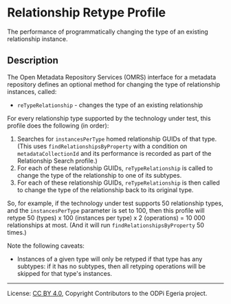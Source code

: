 <!-- SPDX-License-Identifier: CC-BY-4.0 -->
<!-- Copyright Contributors to the ODPi Egeria project. -->

# Relationship Retype Profile

The performance of programmatically changing the type of an existing relationship instance.

## Description

The Open Metadata Repository Services (OMRS) interface for a metadata
repository defines an optional method for changing the type of relationship instances, called:

- `reTypeRelationship` - changes the type of an existing relationship

For every relationship type supported by the technology under test, this profile does the following (in order):

1. Searches for `instancesPerType` homed relationship GUIDs of that type. (This uses `findRelationshipsByProperty`
   with a condition on `metadataCollectionId` and its performance is recorded as part of the Relationship Search profile.)
1. For each of these relationship GUIDs, `reTypeRelationship` is called to change the type of the relationship to one of its subtypes.
1. For each of these relationship GUIDs, `reTypeRelationship` is then called to change the type of the relationship back to its original type.

So, for example, if the technology under test supports 50 relationship types, and the `instancesPerType` parameter is
set to 100, then this profile will retype 50 (types) x 100 (instances per type) x 2 (operations) = 10 000
relationships at most. (And it will run `findRelationshipsByProperty` 50 times.)

Note the following caveats:

- Instances of a given type will only be retyped if that type has any subtypes: if it has no subtypes, then all
  retyping operations will be skipped for that type's instances.

----
License: [CC BY 4.0](https://creativecommons.org/licenses/by/4.0/),
Copyright Contributors to the ODPi Egeria project.